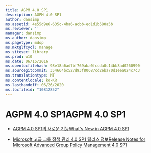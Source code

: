 ```yaml
---
title: AGPM 4.0 SP1
description: AGPM 4.0 SP1
author: dansimp
ms.assetid: 4e55d9e6-635c-4ba6-acbb-ed1d1b580a5b
ms.reviewer: ''
manager: dansimp
ms.author: dansimp
ms.pagetype: mdop
ms.mktglfcycl: manage
ms.sitesec: library
ms.prod: w10
ms.date: 06/16/2016
ms.openlocfilehash: 98e18a6ad7bf769aba0fccda0c14bb8ad0260990
ms.sourcegitcommit: 354664bc527d93f80687cd2eba70d1eea024c7c3
ms.translationtype: MT
ms.contentlocale: ko-KR
ms.lasthandoff: 06/26/2020
ms.locfileid: "10812852"
---
```

# <span data-ttu-id="7473d-103">AGPM 4.0 SP1</span><span class="sxs-lookup"><span data-stu-id="7473d-103">AGPM 4.0 SP1</span></span>


-   [<span data-ttu-id="7473d-104">AGPM 4.0 SP1의 새로운 기능</span><span class="sxs-lookup"><span data-stu-id="7473d-104">What's New in AGPM 4.0 SP1</span></span>](whats-new-in-agpm-40-sp1.md)

-   [<span data-ttu-id="7473d-105">Microsoft 고급 그룹 정책 관리 4.0 SP1 릴리스 정보</span><span class="sxs-lookup"><span data-stu-id="7473d-105">Release Notes for Microsoft Advanced Group Policy Management 4.0 SP1</span></span>](release-notes-for-microsoft-advanced-group-policy-management-40-sp1.md)

 

 





